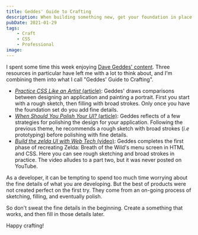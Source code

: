 ```yaml
---
title: Geddes' Guide to Crafting
description: When building something new, get your foundation in place before building upon it.
pubDate: 2021-01-29
tags:
    - Craft
    - CSS
    - Professional
image:
---
```


I spent some time this week enjoying [Dave Geddes' content](https://mastery.games). Three resources in particular have left me with a lot to think about, and I'm combining them into what I call "Geddes' Guide to Crafting".

- [_Practice CSS Like an Artist_ (article)](https://mastery.games/post/practice-css/): Geddes' draws comparisons between designing an application and painting a portrait. First you start with a rough sketch, then filling with broad strokes. Only once you have the foundation set do you add fine details.
- [_When Should You Polish Your UI?_ (article)](https://mastery.games/post/polish/): Geddes reflects of a few strategies for polishing the design for your application. Following the previous theme, he recommends a rough sketch with broad strokes (_i.e_ prototyping) before polishing with fine details.
- [_Build the zelda UI with Web Tech_ (video)](https://www.youtube.com/watch?v=7zBpd3wWsnU): Geddes completes the first phase of recreating Zelda: Breath of the Wild's menu screen in HTML and CSS. Here you can see rough sketching and broad strokes in practice. The video alludes to a part two, but it was never posted on YouTube.

As a developer, it can be tempting to spend too much time worrying about the fine details of what you are developing. But the best of products were not created perfect on the first try. They come from an on-going process of sketching, filling, and eventually polish.

So don't sweat the fine details in the beginning. Create a something that works, and then fill in those details later.

Happy crafting!
